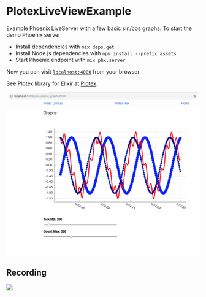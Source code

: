 # PlotexLiveViewExample

Example Phoenix LiveServer with a few basic sin/cos graphs. To start the demo Phoenix server:

  * Install dependencies with `mix deps.get`
  * Install Node.js dependencies with `npm install --prefix assets`
  * Start Phoenix endpoint with `mix phx.server`

Now you can visit [`localhost:4000`](http://localhost:4000) from your browser.

See Plotex library for Elixir at [Plotex](https://github.com/elcritch/plotex).

![Example Multi Output](test/example-multi-graph.png "Example Multi Cosine Plot")

## Recording

![](assets/ScreenRecording.gif)
